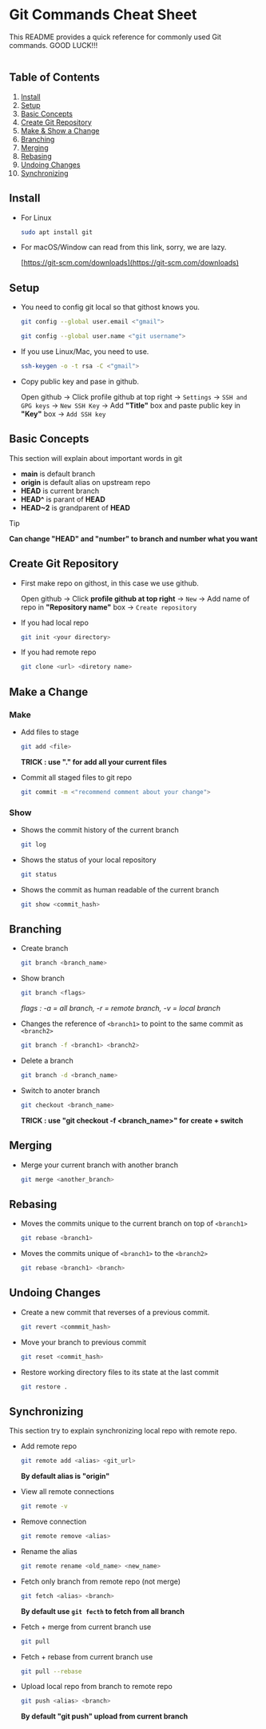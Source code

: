 Git Commands Cheat Sheet
========================

This README provides a quick reference for commonly used Git commands. GOOD LUCK!!!

![]()

Table of Contents
-----------------

1. [Install](#install)
2. [Setup](#setup)
3. [Basic Concepts](#basicconepts)
4. [Create Git Repository](#create-git-repo)
5. [Make & Show a Change](#makechange)
6. [Branching](#branching)
7. [Merging](#merging)
8. [Rebasing](#rebase)
9. [Undoing Changes](#undoing-changes)
10. [Synchronizing](#sync)

Install <a name="install"></a>
-------

- For Linux

	```sh
	sudo apt install git
	```

- For macOS/Window can read from this link, sorry, we are lazy.

	[https://git-scm.com/downloads](https://git-scm.com/downloads)

Setup <a name="setup"></a>
-----

- You need to config git local so that githost knows you.

	```sh
	git config --global user.email <"gmail">
	```
	```sh
	git config --global user.name <"git username">
	```

- If you use Linux/Mac, you need to use.

	```sh
	ssh-keygen -o -t rsa -C <"gmail">
	```

- Copy public key and pase in github.
	
	Open github -> Click profile github at top right -> `Settings` -> `SSH and GPG keys` -> `New SSH Key` -> Add **"Title"** box and paste public key in **"Key"** box -> `Add SSH key`
	<!-- insert a picture for put key -->

Basic Concepts <a name="basicconecpts"></a>
--------------

This section will explain about important words in git

- **main**		is default branch
- **origin**	is default alias on upstream repo
- **HEAD**		is current branch
- **HEAD^**		is parant of **HEAD**
- **HEAD~2**	is grandparent of **HEAD**

> [!TIP]
> **Can change "HEAD" and "number" to branch and number what you want**

Create Git Repository <a name="create-git-repo"></a>
--------------

- First make repo on githost, in this case we use github.

	Open github -> Click **profile github at top right** -> `New` -> Add name of repo in **"Repository name"** box -> `Create repository`
	<!-- maybe insert a picture -->

- If you had local repo
	
	```sh
	git init <your directory>
	```

- If you had remote repo

	```sh
	git clone <url> <diretory name>
	```

Make a Change <a name="makechange"></a>
-------------
### Make
- Add files to stage

	```sh
	git add <file>
	```

	**TRICK : use "." for add all your current files**

- Commit all staged files to git repo

	```sh
	git commit -m <"recommend comment about your change">
	```

### Show

- Shows the commit history of the current branch

	```sh
	git log
	```

- Shows the status of your local repository

	```sh
	git status
	```

- Shows the commit as human readable of the current branch

	```sh
	git show <commit_hash>
	```

Branching <a name="branching"></a>
---------

- Create branch

	```sh
	git branch <branch_name>
	```

- Show branch

	```sh
	git branch <flags>
	```

	*flags : -a = all branch, -r = remote branch, -v = local branch*

-  Changes the reference of ```<branch1>``` to point to the same commit as ```<branch2>```

	```sh
	git branch -f <branch1> <branch2>
	```

- Delete a branch

	```sh
	git branch -d <branch_name>
	```

- Switch to anoter branch

	```sh
	git checkout <branch_name>
	```

	**TRICK : use "git checkout -f <branch_name>" for create + switch**

Merging <a name="merging"></a>
-------

- Merge your current branch with another branch

	```sh
	git merge <another_branch>
	```

Rebasing <a name="rebase"></a>
--------

- Moves the commits unique to the current branch on top of ```<branch1>```

	```sh
	git rebase <branch1>
	```

- Moves the commits unique of ```<branch1>``` to the ```<branch2>```

	```sh
	git rebase <branch1> <branch>
	```

Undoing Changes <a name="undoing-changes"></a>
---------------

- Create a new commit that reverses of a previous commit.

	```sh
	git revert <commmit_hash>
	```

- Move your branch to previous commit

	```sh
	git reset <commit_hash>
	```

- Restore working directory files to its state at the last commit

	```sh
	git restore .
	```

Synchronizing <a name="sync"></a>
-------------

This section try to explain synchronizing local repo with remote repo.

- Add remote repo

	```sh
	git remote add <alias> <git_url>
	```

	**By default alias is "origin"**

- View all remote connections

	```sh
	git remote -v
	```

- Remove connection

	```sh
	git remote remove <alias>
	```

- Rename the alias

	```sh
	git remote rename <old_name> <new_name>
	```

- Fetch only branch from remote repo (not merge)

	```sh
	git fetch <alias> <branch>
	```

	**By default use ```git fecth``` to fetch from all branch**

- Fetch + merge from current branch use

	```sh
	git pull
	```

- Fetch + rebase from current branch use

	```sh
	git pull --rebase
	```

- Upload local repo from branch to remote repo

	```sh
	git push <alias> <branch>
	```

	**By default "git push" upload from current branch**
